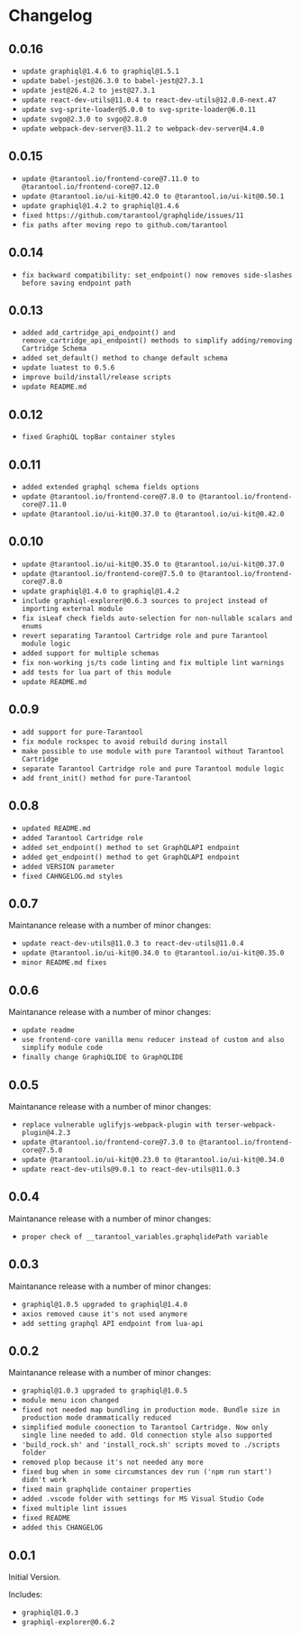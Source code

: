 # Changelog

## 0.0.16

- `update graphiql@1.4.6 to graphiql@1.5.1`
- `update babel-jest@26.3.0 to babel-jest@27.3.1`
- `update jest@26.4.2 to jest@27.3.1`
- `update react-dev-utils@11.0.4 to react-dev-utils@12.0.0-next.47`
- `update svg-sprite-loader@5.0.0 to svg-sprite-loader@6.0.11`
- `update svgo@2.3.0 to svgo@2.8.0`
- `update webpack-dev-server@3.11.2 to webpack-dev-server@4.4.0`

## 0.0.15

- `update @tarantool.io/frontend-core@7.11.0 to @tarantool.io/frontend-core@7.12.0`
- `update @tarantool.io/ui-kit@0.42.0 to @tarantool.io/ui-kit@0.50.1`
- `update graphiql@1.4.2 to graphiql@1.4.6`
- `fixed https://github.com/tarantool/graphqlide/issues/11`
- `fix paths after moving repo to github.com/tarantool`

## 0.0.14

- `fix backward compatibility: set_endpoint() now removes side-slashes before saving endpoint path`

## 0.0.13

- `added add_cartridge_api_endpoint() and remove_cartridge_api_endpoint() methods to simplify adding/removing Cartridge Schema`
- `added set_default() method to change default schema`
- `update luatest to 0.5.6`
- `improve build/install/release scripts`
- `update README.md`

## 0.0.12

- `fixed GraphiQL topBar container styles`

## 0.0.11

- `added extended graphql schema fields options`
- `update @tarantool.io/frontend-core@7.8.0 to @tarantool.io/frontend-core@7.11.0`
- `update @tarantool.io/ui-kit@0.37.0 to @tarantool.io/ui-kit@0.42.0`

## 0.0.10

- `update @tarantool.io/ui-kit@0.35.0 to @tarantool.io/ui-kit@0.37.0`
- `update @tarantool.io/frontend-core@7.5.0 to @tarantool.io/frontend-core@7.8.0`
- `update graphiql@1.4.0 to graphiql@1.4.2`
- `include graphiql-explorer@0.6.3 sources to project instead of importing external module`
- `fix isLeaf check fields auto-selection for non-nullable scalars and enums`
- `revert separating Tarantool Cartridge role and pure Tarantool module logic`
- `added support for multiple schemas`
- `fix non-working js/ts code linting and fix multiple lint warnings`
- `add tests for lua part of this module`
- `update README.md`

## 0.0.9

- `add support for pure-Tarantool`
- `fix module rockspec to avoid rebuild during install`
- `make possible to use module with pure Tarantool without Tarantool Cartridge`
- `separate Tarantool Cartridge role and pure Tarantool module logic`
- `add front_init() method for pure-Tarantool`
  
## 0.0.8

- `updated README.md`
- `added Tarantool Cartridge role`
- `added set_endpoint() method to set GraphQLAPI endpoint`
- `added get_endpoint() method to get GraphQLAPI endpoint`
- `added VERSION parameter`
- `fixed CAHNGELOG.md styles`
  
## 0.0.7

Maintanance release with a number of minor changes:

- `update react-dev-utils@11.0.3 to react-dev-utils@11.0.4`
- `update @tarantool.io/ui-kit@0.34.0 to @tarantool.io/ui-kit@0.35.0`
- `minor README.md fixes`
  
## 0.0.6

Maintanance release with a number of minor changes:

- `update readme`
- `use frontend-core vanilla menu reducer instead of custom and also simplify module code`
- `finally change GraphiQLIDE to GraphQLIDE`

## 0.0.5

Maintanance release with a number of minor changes:

- `replace vulnerable uglifyjs-webpack-plugin with terser-webpack-plugin@4.2.3`
- `update @tarantool.io/frontend-core@7.3.0 to @tarantool.io/frontend-core@7.5.0`
- `update @tarantool.io/ui-kit@0.23.0 to @tarantool.io/ui-kit@0.34.0`
- `update react-dev-utils@9.0.1 to react-dev-utils@11.0.3`

## 0.0.4

Maintanance release with a number of minor changes:

- `proper check of __tarantool_variables.graphqlidePath variable`

## 0.0.3

Maintanance release with a number of minor changes:

- `graphiql@1.0.5 upgraded to graphiql@1.4.0`
- `axios removed cause it's not used anymore`
- `add setting graphql API endpoint from lua-api`

## 0.0.2

Maintanance release with a number of minor changes:

- `graphiql@1.0.3 upgraded to graphiql@1.0.5`
- `module menu icon changed`
- `fixed not needed map bundling in production mode. Bundle size in production mode drammatically reduced`
- `simplified module coonection to Tarantool Cartridge. Now only single line needed to add. Old connection style also supported`
- `'build_rock.sh' and 'install_rock.sh' scripts moved to ./scripts folder`
- `removed plop because it's not needed any more`
- `fixed bug when in some circumstances dev run ('npm run start') didn't work`
- `fixed main graphqlide container properties`
- `added .vscode folder with settings for MS Visual Studio Code`
- `fixed multiple lint issues`
- `fixed README`
- `added this CHANGELOG`

## 0.0.1

Initial Version.

Includes:

- `graphiql@1.0.3`
- `graphiql-explorer@0.6.2`
